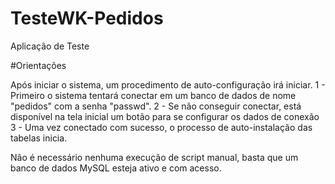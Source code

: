 # TesteWK-Pedidos
 
 Aplicação de Teste
 
 #Orientações
 
 Após iniciar o sistema, um procedimento de auto-configuração irá iniciar.
 1 - Primeiro o sistema tentará conectar em um banco de dados de nome "pedidos" com a senha "passwd".
 2 - Se não conseguir conectar, está disponível na tela inicial um botão para se configurar os dados de conexão
 3 - Uma vez conectado com sucesso, o processo de auto-instalação das tabelas inicia.
 
 Nâo é necessário nenhuma execução de script manual, basta que um banco de dados MySQL esteja ativo e com acesso.

